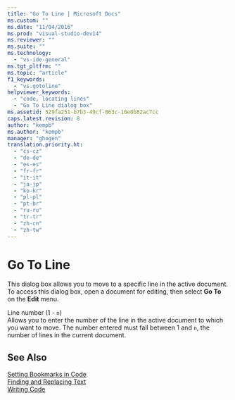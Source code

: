 ```yaml
---
title: "Go To Line | Microsoft Docs"
ms.custom: ""
ms.date: "11/04/2016"
ms.prod: "visual-studio-dev14"
ms.reviewer: ""
ms.suite: ""
ms.technology: 
  - "vs-ide-general"
ms.tgt_pltfrm: ""
ms.topic: "article"
f1_keywords: 
  - "vs.gotoline"
helpviewer_keywords: 
  - "code, locating lines"
  - "Go To Line dialog box"
ms.assetid: 529fa251-b7b3-49cf-863c-10e0b82ac7cc
caps.latest.revision: 8
author: "kempb"
ms.author: "kempb"
manager: "ghogen"
translation.priority.ht: 
  - "cs-cz"
  - "de-de"
  - "es-es"
  - "fr-fr"
  - "it-it"
  - "ja-jp"
  - "ko-kr"
  - "pl-pl"
  - "pt-br"
  - "ru-ru"
  - "tr-tr"
  - "zh-cn"
  - "zh-tw"
---
```

# Go To Line
This dialog box allows you to move to a specific line in the active document. To access this dialog box, open a document for editing, then select **Go To** on the **Edit** menu.  
  
 Line number (1 - `n`)  
 Allows you to enter the number of the line in the active document to which you want to move. The number entered must fall between 1 and `n`, the number of lines in the current document.  
  
## See Also  
 [Setting Bookmarks in Code](../../ide/setting-bookmarks-in-code.md)   
 [Finding and Replacing Text](../../ide/finding-and-replacing-text.md)   
 [Writing Code](../../ide/writing-code-in-the-code-and-text-editor.md)